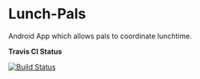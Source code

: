 Lunch-Pals
==========

Android App which allows pals to coordinate lunchtime.

__Travis CI Status__

[![Build Status](https://travis-ci.org/reustonium/Lunch-Pals.png?branch=master)](https://travis-ci.org/reustonium/Lunch-Pals)

